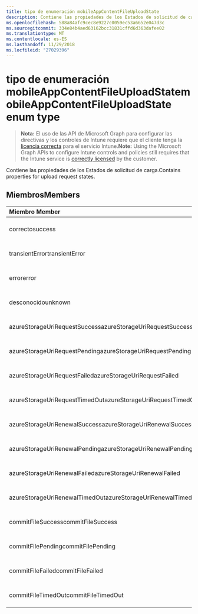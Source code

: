 ```yaml
---
title: tipo de enumeración mobileAppContentFileUploadState
description: Contiene las propiedades de los Estados de solicitud de carga.
ms.openlocfilehash: 588a84afc9cec8e9227c0059ec53a6652e047d3c
ms.sourcegitcommit: 334e84b4aed63162bcc31831cffd6d363dafee02
ms.translationtype: MT
ms.contentlocale: es-ES
ms.lasthandoff: 11/29/2018
ms.locfileid: "27029396"
---
```

# <a name="mobileappcontentfileuploadstate-enum-type"></a><span data-ttu-id="a7db5-103">tipo de enumeración mobileAppContentFileUploadState</span><span class="sxs-lookup"><span data-stu-id="a7db5-103">mobileAppContentFileUploadState enum type</span></span>

> <span data-ttu-id="a7db5-104">**Nota:** El uso de las API de Microsoft Graph para configurar las directivas y los controles de Intune requiere que el cliente tenga la [licencia correcta](https://go.microsoft.com/fwlink/?linkid=839381) para el servicio Intune.</span><span class="sxs-lookup"><span data-stu-id="a7db5-104">**Note:** Using the Microsoft Graph APIs to configure Intune controls and policies still requires that the Intune service is [correctly licensed](https://go.microsoft.com/fwlink/?linkid=839381) by the customer.</span></span>

<span data-ttu-id="a7db5-105">Contiene las propiedades de los Estados de solicitud de carga.</span><span class="sxs-lookup"><span data-stu-id="a7db5-105">Contains properties for upload request states.</span></span>
## <a name="members"></a><span data-ttu-id="a7db5-106">Miembros</span><span class="sxs-lookup"><span data-stu-id="a7db5-106">Members</span></span>
|<span data-ttu-id="a7db5-107">Miembro	</span><span class="sxs-lookup"><span data-stu-id="a7db5-107">Member</span></span>|<span data-ttu-id="a7db5-108">Valor</span><span class="sxs-lookup"><span data-stu-id="a7db5-108">Value</span></span>|<span data-ttu-id="a7db5-109">Descripción</span><span class="sxs-lookup"><span data-stu-id="a7db5-109">Description</span></span>|
|:---|:---|:---|
|<span data-ttu-id="a7db5-110">correcto</span><span class="sxs-lookup"><span data-stu-id="a7db5-110">success</span></span>|<span data-ttu-id="a7db5-111">0</span><span class="sxs-lookup"><span data-stu-id="a7db5-111">0</span></span>|<span data-ttu-id="a7db5-112">Todavía no documentado</span><span class="sxs-lookup"><span data-stu-id="a7db5-112">Not yet documented</span></span>|
|<span data-ttu-id="a7db5-113">transientError</span><span class="sxs-lookup"><span data-stu-id="a7db5-113">transientError</span></span>|<span data-ttu-id="a7db5-114">1</span><span class="sxs-lookup"><span data-stu-id="a7db5-114">1</span></span>|<span data-ttu-id="a7db5-115">Todavía no documentado</span><span class="sxs-lookup"><span data-stu-id="a7db5-115">Not yet documented</span></span>|
|<span data-ttu-id="a7db5-116">error</span><span class="sxs-lookup"><span data-stu-id="a7db5-116">error</span></span>|<span data-ttu-id="a7db5-117">2</span><span class="sxs-lookup"><span data-stu-id="a7db5-117">2</span></span>|<span data-ttu-id="a7db5-118">Todavía no documentado</span><span class="sxs-lookup"><span data-stu-id="a7db5-118">Not yet documented</span></span>|
|<span data-ttu-id="a7db5-119">desconocido</span><span class="sxs-lookup"><span data-stu-id="a7db5-119">unknown</span></span>|<span data-ttu-id="a7db5-120">3</span><span class="sxs-lookup"><span data-stu-id="a7db5-120">3</span></span>|<span data-ttu-id="a7db5-121">Todavía no documentado</span><span class="sxs-lookup"><span data-stu-id="a7db5-121">Not yet documented</span></span>|
|<span data-ttu-id="a7db5-122">azureStorageUriRequestSuccess</span><span class="sxs-lookup"><span data-stu-id="a7db5-122">azureStorageUriRequestSuccess</span></span>|<span data-ttu-id="a7db5-123">100</span><span class="sxs-lookup"><span data-stu-id="a7db5-123">100</span></span>|<span data-ttu-id="a7db5-124">Todavía no documentado</span><span class="sxs-lookup"><span data-stu-id="a7db5-124">Not yet documented</span></span>|
|<span data-ttu-id="a7db5-125">azureStorageUriRequestPending</span><span class="sxs-lookup"><span data-stu-id="a7db5-125">azureStorageUriRequestPending</span></span>|<span data-ttu-id="a7db5-126">101</span><span class="sxs-lookup"><span data-stu-id="a7db5-126">101</span></span>|<span data-ttu-id="a7db5-127">Todavía no documentado</span><span class="sxs-lookup"><span data-stu-id="a7db5-127">Not yet documented</span></span>|
|<span data-ttu-id="a7db5-128">azureStorageUriRequestFailed</span><span class="sxs-lookup"><span data-stu-id="a7db5-128">azureStorageUriRequestFailed</span></span>|<span data-ttu-id="a7db5-129">102</span><span class="sxs-lookup"><span data-stu-id="a7db5-129">102</span></span>|<span data-ttu-id="a7db5-130">Todavía no documentado</span><span class="sxs-lookup"><span data-stu-id="a7db5-130">Not yet documented</span></span>|
|<span data-ttu-id="a7db5-131">azureStorageUriRequestTimedOut</span><span class="sxs-lookup"><span data-stu-id="a7db5-131">azureStorageUriRequestTimedOut</span></span>|<span data-ttu-id="a7db5-132">103</span><span class="sxs-lookup"><span data-stu-id="a7db5-132">103</span></span>|<span data-ttu-id="a7db5-133">Todavía no documentado</span><span class="sxs-lookup"><span data-stu-id="a7db5-133">Not yet documented</span></span>|
|<span data-ttu-id="a7db5-134">azureStorageUriRenewalSuccess</span><span class="sxs-lookup"><span data-stu-id="a7db5-134">azureStorageUriRenewalSuccess</span></span>|<span data-ttu-id="a7db5-135">200</span><span class="sxs-lookup"><span data-stu-id="a7db5-135">200</span></span>|<span data-ttu-id="a7db5-136">Todavía no documentado</span><span class="sxs-lookup"><span data-stu-id="a7db5-136">Not yet documented</span></span>|
|<span data-ttu-id="a7db5-137">azureStorageUriRenewalPending</span><span class="sxs-lookup"><span data-stu-id="a7db5-137">azureStorageUriRenewalPending</span></span>|<span data-ttu-id="a7db5-138">201</span><span class="sxs-lookup"><span data-stu-id="a7db5-138">201</span></span>|<span data-ttu-id="a7db5-139">Todavía no documentado</span><span class="sxs-lookup"><span data-stu-id="a7db5-139">Not yet documented</span></span>|
|<span data-ttu-id="a7db5-140">azureStorageUriRenewalFailed</span><span class="sxs-lookup"><span data-stu-id="a7db5-140">azureStorageUriRenewalFailed</span></span>|<span data-ttu-id="a7db5-141">202</span><span class="sxs-lookup"><span data-stu-id="a7db5-141">202</span></span>|<span data-ttu-id="a7db5-142">Todavía no documentado</span><span class="sxs-lookup"><span data-stu-id="a7db5-142">Not yet documented</span></span>|
|<span data-ttu-id="a7db5-143">azureStorageUriRenewalTimedOut</span><span class="sxs-lookup"><span data-stu-id="a7db5-143">azureStorageUriRenewalTimedOut</span></span>|<span data-ttu-id="a7db5-144">203</span><span class="sxs-lookup"><span data-stu-id="a7db5-144">203</span></span>|<span data-ttu-id="a7db5-145">Todavía no documentado</span><span class="sxs-lookup"><span data-stu-id="a7db5-145">Not yet documented</span></span>|
|<span data-ttu-id="a7db5-146">commitFileSuccess</span><span class="sxs-lookup"><span data-stu-id="a7db5-146">commitFileSuccess</span></span>|<span data-ttu-id="a7db5-147">300</span><span class="sxs-lookup"><span data-stu-id="a7db5-147">300</span></span>|<span data-ttu-id="a7db5-148">Todavía no documentado</span><span class="sxs-lookup"><span data-stu-id="a7db5-148">Not yet documented</span></span>|
|<span data-ttu-id="a7db5-149">commitFilePending</span><span class="sxs-lookup"><span data-stu-id="a7db5-149">commitFilePending</span></span>|<span data-ttu-id="a7db5-150">301</span><span class="sxs-lookup"><span data-stu-id="a7db5-150">301</span></span>|<span data-ttu-id="a7db5-151">Todavía no documentado</span><span class="sxs-lookup"><span data-stu-id="a7db5-151">Not yet documented</span></span>|
|<span data-ttu-id="a7db5-152">commitFileFailed</span><span class="sxs-lookup"><span data-stu-id="a7db5-152">commitFileFailed</span></span>|<span data-ttu-id="a7db5-153">302</span><span class="sxs-lookup"><span data-stu-id="a7db5-153">302</span></span>|<span data-ttu-id="a7db5-154">Todavía no documentado</span><span class="sxs-lookup"><span data-stu-id="a7db5-154">Not yet documented</span></span>|
|<span data-ttu-id="a7db5-155">commitFileTimedOut</span><span class="sxs-lookup"><span data-stu-id="a7db5-155">commitFileTimedOut</span></span>|<span data-ttu-id="a7db5-156">303</span><span class="sxs-lookup"><span data-stu-id="a7db5-156">303</span></span>|<span data-ttu-id="a7db5-157">Todavía no documentado</span><span class="sxs-lookup"><span data-stu-id="a7db5-157">Not yet documented</span></span>|



